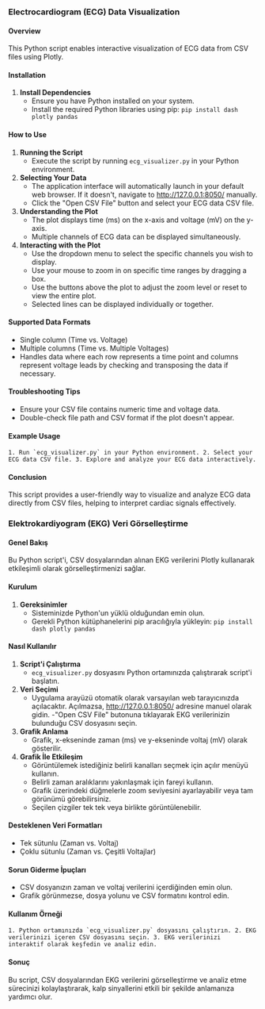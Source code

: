 ### Electrocardiogram (ECG) Data Visualization 
#### Overview
This Python script enables interactive visualization of ECG data from CSV files using Plotly.
#### Installation
1.  **Install Dependencies**
    -   Ensure you have Python installed on your system.
    -   Install the required Python libraries using pip:
       `pip install dash plotly pandas `        
#### How to Use
1.  **Running the Script**
    -   Execute the script by running `ecg_visualizer.py` in your Python environment.
2.  **Selecting Your Data**
    - The application interface will automatically launch in your default web browser. If it doesn't, navigate to http://127.0.0.1:8050/ manually.
    -  Click the "Open CSV File" button and select your ECG data CSV file.
3.  **Understanding the Plot**  
    -   The plot displays time (ms) on the x-axis and voltage (mV) on the y-axis.
    -   Multiple channels of ECG data can be displayed simultaneously.
4.  **Interacting with the Plot**    
    -   Use the dropdown menu to select the specific channels you wish to display.
    -   Use your mouse to zoom in on specific time ranges by dragging a box.
    -   Use the buttons above the plot to adjust the zoom level or reset to view the entire plot.
    - Selected lines can be displayed individually or together.
#### Supported Data Formats
-   Single column (Time vs. Voltage)
-   Multiple columns (Time vs. Multiple Voltages)
- Handles data where each row represents a time point and columns represent voltage leads by checking and transposing the data if necessary.
#### Troubleshooting Tips
-   Ensure your CSV file contains numeric time and voltage data.
-   Double-check file path and CSV format if the plot doesn't appear.
#### Example Usage
``1. Run `ecg_visualizer.py` in your Python environment.
2. Select your ECG data CSV file.
3. Explore and analyze your ECG data interactively.`` 
#### Conclusion
This script provides a user-friendly way to visualize and analyze ECG data directly from CSV files, helping to interpret cardiac signals effectively.



### Elektrokardiyogram (EKG) Veri Görselleştirme 
#### Genel Bakış
Bu Python script'i, CSV dosyalarından alınan EKG verilerini Plotly kullanarak etkileşimli olarak görselleştirmenizi sağlar.
#### Kurulum
1.  **Gereksinimler**
    -   Sisteminizde Python'un yüklü olduğundan emin olun.
    -   Gerekli Python kütüphanelerini pip aracılığıyla yükleyin:
        `pip install dash plotly pandas`         
#### Nasıl Kullanılır
1.  **Script'i Çalıştırma**
    -   `ecg_visualizer.py` dosyasını Python ortamınızda çalıştırarak script'i başlatın.
2.  **Veri Seçimi**
    -   Uygulama arayüzü otomatik olarak varsayılan web tarayıcınızda açılacaktır. Açılmazsa, http://127.0.0.1:8050/ adresine manuel olarak gidin.
    -"Open CSV File" butonuna tıklayarak EKG verilerinizin bulunduğu CSV dosyasını seçin.
3.  **Grafik Anlama**
    -   Grafik, x-ekseninde zaman (ms) ve y-ekseninde voltaj (mV) olarak gösterilir.
4.  **Grafik İle Etkileşim**
    - Görüntülemek istediğiniz belirli kanalları seçmek için açılır menüyü kullanın.
    -   Belirli zaman aralıklarını yakınlaşmak için fareyi kullanın.
    -   Grafik üzerindeki düğmelerle zoom seviyesini ayarlayabilir veya tam görünümü görebilirsiniz.
    - Seçilen çizgiler tek tek veya birlikte görüntülenebilir.

#### Desteklenen Veri Formatları
-   Tek sütunlu (Zaman vs. Voltaj)
-   Çoklu sütunlu (Zaman vs. Çeşitli Voltajlar)
#### Sorun Giderme İpuçları
-   CSV dosyanızın zaman ve voltaj  verilerini içerdiğinden emin olun.
-   Grafik görünmezse, dosya yolunu ve CSV formatını kontrol edin.
#### Kullanım Örneği
``1. Python ortamınızda `ecg_visualizer.py` dosyasını çalıştırın.
2. EKG verilerinizi içeren CSV dosyasını seçin.
3. EKG verilerinizi interaktif olarak keşfedin ve analiz edin.`` 
#### Sonuç
Bu script, CSV dosyalarından EKG verilerini görselleştirme ve analiz etme sürecinizi kolaylaştırarak, kalp sinyallerini etkili bir şekilde anlamanıza yardımcı olur.
